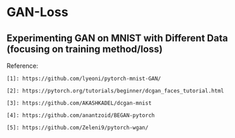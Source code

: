 # GAN-Loss
 
## Experimenting GAN on MNIST with Different Data (focusing on training method/loss)

Reference:

    [1]: https://github.com/lyeoni/pytorch-mnist-GAN/ 
    
    [2]: https://pytorch.org/tutorials/beginner/dcgan_faces_tutorial.html
    
    [3]: https://github.com/AKASHKADEL/dcgan-mnist
    
    [4]: https://github.com/anantzoid/BEGAN-pytorch
    
    [5]: https://github.com/Zeleni9/pytorch-wgan/
    